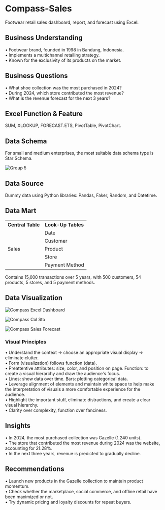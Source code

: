 # Compass-Sales
Footwear retail sales dashboard, report, and forecast using Excel.

## Business Understanding
• Footwear brand, founded in 1998 in Bandung, Indonesia.  
• Implements a multichannel retailing strategy.  
• Known for the exclusivity of its products on the market.

## Business Questions
• What shoe collection was the most purchased in 2024?  
• During 2024, which store contributed the most revenue?  
• What is the revenue forecast for the next 3 years?

## Excel Function & Feature
SUM, XLOOKUP, FORECAST.ETS, PivotTable, PivotChart.

## Data Schema
For small and medium enterprises, the most suitable data schema type is Star Schema.

![Group 5](https://github.com/user-attachments/assets/b4a44065-b1ec-45bd-b05a-0846b6d4b734)

## Data Source
Dummy data using Python libraries: Pandas, Faker, Random, and Datetime.

## Data Mart
<table>
<tr><th>Central Table</th><th>Look-Up Tables</th></tr>
<tr><td rowspan="5">Sales</td><td>Date</td></tr>
<tr><td>Customer</td></tr>
<tr><td>Product</td></tr>
<tr><td>Store</td></tr>
<tr><td>Payment Method</td></tr>
</table>
Contains 15,000 transactions over 5 years, with 500 customers, 54 products, 5 stores, and 5 payment methods.

## Data Visualization

![Compass Excel Dashboard](https://github.com/user-attachments/assets/319ed72c-39c8-4fd2-ba94-385e93e65ecc)

![Compass Col    Sto](https://github.com/user-attachments/assets/cbb97b3d-45f4-4b80-8cb9-a5e364611c91)

![Compass Sales Forecast](https://github.com/user-attachments/assets/0e3c2296-e8aa-45e9-bb23-1aa98f51c386)

### Visual Principles
• Understand the context → choose an appropriate visual display → eliminate clutter.  
• Form (visualization) follows function (data).  
• Preattentive attributes: size, color, and position on page. Function: to create a visual hierarchy and draw the audience's focus.  
• Lines: show data over time. Bars: plotting categorical data.  
• Leverage alignment of elements and maintain white space to help make the interpretation of visuals a more comfortable experience for the audience.  
• Highlight the important stuff, eliminate distractions, and create a clear visual hierarchy.  
• Clarity over complexity, function over fanciness.

## Insights
• In 2024, the most purchased collection was Gazelle (1,240 units).  
• The store that contributed the most revenue during 2024 was the website, accounting for 21.28%.  
• In the next three years, revenue is predicted to gradually decline.

## Recommendations
• Launch new products in the Gazelle collection to maintain product momentum.  
• Check whether the marketplace, social commerce, and offline retail have been maximized or not.  
• Try dynamic pricing and loyalty discounts for repeat buyers.
